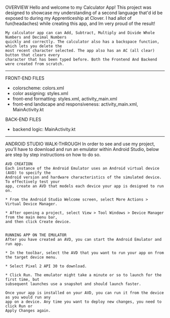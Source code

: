 
OVERVIEW
    Hello and welcome to my Calculator App! This project was designed to showcase my understanding
    of a second language that'd id be exposed to during my Apprenticeship at Clover. I had allot 
    of fun(headaches) while creating this app, and Im very proud of the result!
    
    My calculator app can can Add, Subtract, Multiply and Divide Whole Numbers and Decimal Numbers 
    quickly and correctly. The calculator also has a backspace function, which lets you delete the 
    most recent character selected. The app also has an AC (all clear) button that clears every
    character that has been typed before. Both the Frontend And Backend were created from scratch.

___________________________________________________________________________________________________

FRONT-END FILES
   * colorscheme: colors.xml
   * color assigning: styles.xml
   * front-end formatting: styles.xml, activity_main.xml
   * front-end landscape and responsiveness: activity_main.xml, MainActivity.kt

BACK-END FILES 
   * backend logic: MainActivity.kt

___________________________________________________________________________________________________

ANDROID STUDIO WALK-THROUGH
    In order to see and use my project, you'll have to download and run an emulator within 
    Android Studio, below are step by step instructions on how to do so.

    AVD CREATION
    Each instance of the Android Emulator uses an Android virtual device (AVD) to specify the 
    Android version and hardware characteristics of the simulated device. To effectively test your
    app, create an AVD that models each device your app is designed to run on. 

    * From the Android Studio Welcome screen, select More Actions > Virtual Device Manager.

    * After opening a project, select View > Tool Windows > Device Manager from the main menu bar, 
    and then click Create device.
    

    RUNNING APP ON THE EMULATOR
    After you have created an AVD, you can start the Android Emulator and run app.

    * In the toolbar, select the AVD that you want to run your app on from the target device menu.

    * Select Pixel 2 API 30 to download.

    * Click Run. The emulator might take a minute or so to launch for the first time, but 
    subsequent launches use a snapshot and should launch faster. 

    Once your app is installed on your AVD, you can run it from the device as you would run any 
    app on a device. Any time you want to deploy new changes, you need to click Run or 
    Apply Changes again.


    

    
